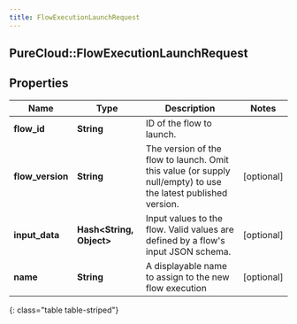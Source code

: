 ```yaml
---
title: FlowExecutionLaunchRequest
---
```

## PureCloud::FlowExecutionLaunchRequest

## Properties

|Name | Type | Description | Notes|
|------------ | ------------- | ------------- | -------------|
| **flow_id** | **String** | ID of the flow to launch. | |
| **flow_version** | **String** | The version of the flow to launch. Omit this value (or supply null/empty) to use the latest published version. | [optional] |
| **input_data** | **Hash&lt;String, Object&gt;** | Input values to the flow. Valid values are defined by a flow&#39;s input JSON schema. | [optional] |
| **name** | **String** | A displayable name to assign to the new flow execution | [optional] |
{: class="table table-striped"}


